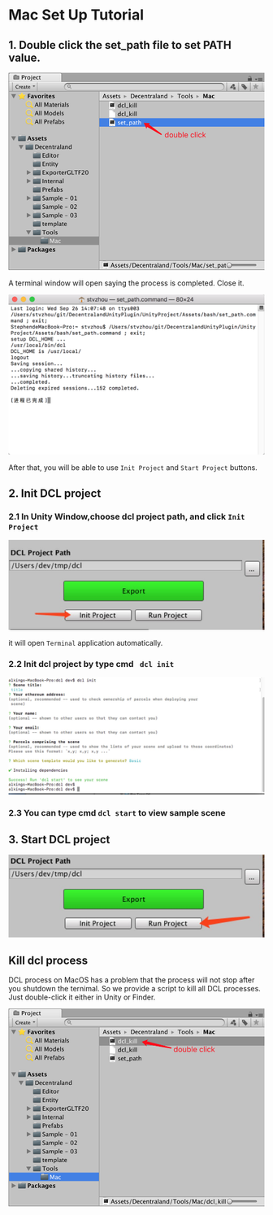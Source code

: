 # Mac Set Up Tutorial

## 1. Double click the set_path file to set PATH value.

![img](./mac_set_path.png)

A terminal window will open saying the process is completed. Close it.

![](./set_path_terminal.png)

After that, you will be able to use ```Init Project``` and ```Start Project``` buttons.

## 2. Init DCL project

### 2.1 In Unity Window,choose dcl project path, and click ```Init Project```

![img](./mac_dcl_init_01.jpg)

it will open ```Terminal``` application automatically.

### 2.2 Init dcl project by type cmd ``` dcl init```

![img](./mac_dcl_init_02.jpg)

### 2.3 You can type cmd ``` dcl start ``` to view sample scene

## 3. Start DCL project

![img](./mac_dcl_start_01.jpg)

## Kill dcl process

DCL process on MacOS has a problem that the process will not stop after you shutdown the ternimal. So we provide a script to kill all DCL processes. Just double-click it either in Unity or Finder.

![img](./mac_dcl_kill.png)